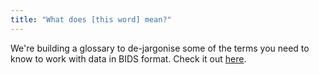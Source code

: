 ```yaml
---
title: "What does [this word] mean?"
---
```


We're building a glossary to de-jargonise some of the terms you need to know to
work with data in BIDS format. Check it out [here](../glossary.md).
